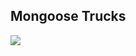 ## Mongoose Trucks

![](https://static.wikia.nocookie.net/simpsons/images/a/a0/Maximum_Homerdrive_48.JPG/revision/latest?cb=20130826182046)
